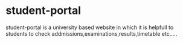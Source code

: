 # student-portal
student-portal is a university based website in which it is helpfull to students to check addmissions,examinations,results,timetable etc.....

